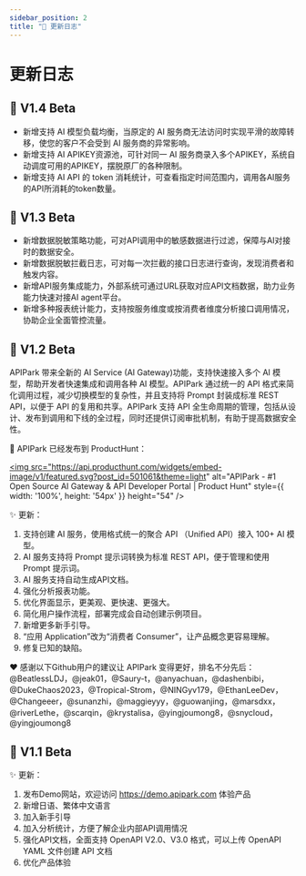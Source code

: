 ```yaml
---
sidebar_position: 2
title: "📜 更新日志"
---
```


# 更新日志

## 🎉 V1.4 Beta

- 新增支持 AI 模型负载均衡，当原定的 AI 服务商无法访问时实现平滑的故障转移，使您的客户不会受到 AI 服务商的异常影响。
- 新增支持 AI APIKEY资源池，可针对同一 AI 服务商录入多个APIKEY，系统自动调度可用的APIKEY，摆脱原厂的各种限制。
- 新增支持 AI API 的 token 消耗统计，可查看指定时间范围内，调用各AI服务的API所消耗的token数量。

## 🎉 V1.3 Beta

- 新增数据脱敏策略功能，可对API调用中的敏感数据进行过滤，保障与AI对接时的数据安全。
- 新增数据脱敏拦截日志，可对每一次拦截的接口日志进行查询，发现消费者和触发内容。
- 新增API服务集成能力，外部系统可通过URL获取对应API文档数据，助力业务能力快速对接AI agent平台。
- 新增多种报表统计能力，支持按服务维度或按消费者维度分析接口调用情况，协助企业全面管控流量。

## 🎉 V1.2 Beta
APIPark 带来全新的 AI Service (AI Gateway)功能，支持快速接入多个 AI 模型，帮助开发者快速集成和调用各种 AI 模型。APIPark 通过统一的 API 格式来简化调用过程，减少切换模型的复杂性，并且支持将 Prompt 封装成标准 REST API，以便于 API 的复用和共享。APIPark 支持 API 全生命周期的管理，包括从设计、发布到调用和下线的全过程，同时还提供订阅审批机制，有助于提高数据安全性。

🦄 APIPark 已经发布到 ProductHunt：

<a href="https://www.producthunt.com/posts/apipark?embed=true&utm_source=badge-featured&utm_medium=badge&utm_souce=badge-apipark" target="_blank" rel="noopener"><img src="https://api.producthunt.com/widgets/embed-image/v1/featured.svg?post_id=501061&theme=light" alt="APIPark - &#0035;1&#0032;Open&#0032;Source&#0032;AI&#0032;Gateway&#0032;&#0038;&#0032;API&#0032;Developer&#0032;Portal | Product Hunt" style={{ width: '100%', height: '54px' }}  height="54" /></a>


✨ 更新：
1. 支持创建 AI 服务，使用格式统一的聚合 API （Unified API）接入 100+ AI 模型。
2. AI 服务支持将 Prompt 提示词转换为标准 REST API，便于管理和使用 Prompt 提示词。
3. AI 服务支持自动生成API文档。
4. 强化分析报表功能。
5. 优化界面显示，更美观、更快速、更强大。
6. 简化用户操作流程，部署完成会自动创建示例项目。
7. 新增更多新手引导。
8. “应用 Application”改为“消费者 Consumer”，让产品概念更容易理解。
9. 修复已知的缺陷。

❤️ 感谢以下Github用户的建议让 APIPark 变得更好，排名不分先后：
@BeatlessLDJ，@jeak01，@Saury-t，@anyachuan，@dashenbibi，@DukeChaos2023，@Tropical-Strom，@NINGyv179，@EthanLeeDev，@Changeeer，@sunanzhi，@maggieyyy，@guowanjing，@marsdxx，@riverLethe，@scarqin，@krystalisa，@yingjoumong8，@snycloud，@yingjoumong8


## 🎉 V1.1 Beta
✨ 更新：
1. 发布Demo网站，欢迎访问 https://demo.apipark.com 体验产品
2. 新增日语、繁体中文语言
3. 加入新手引导
4. 加入分析统计，方便了解企业内部API调用情况
5. 强化API文档，全面支持 OpenAPI V2.0、V3.0 格式，可以上传 OpenAPI YAML 文件创建 API 文档
6. 优化产品体验